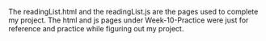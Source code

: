 The readingList.html and the readingList.js are the pages used to complete my project. The html and js pages under
Week-10-Practice were just for reference and practice while figuring out my project.
